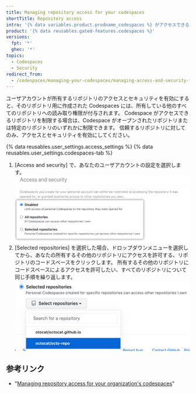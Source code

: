 ```yaml
---
title: Managing repository access for your codespaces
shortTitle: Repository access
intro: '{% data variables.product.prodname_codespaces %} がアクセスできるリポジトリを管理できます。'
product: '{% data reusables.gated-features.codespaces %}'
versions:
  fpt: '*'
  ghec: '*'
topics:
  - Codespaces
  - Security
redirect_from:
  - /codespaces/managing-your-codespaces/managing-access-and-security-for-your-codespaces
---
```


 

ユーザアカウントが所有するリポジトリのアクセスとセキュリティを有効にすると、そのリポジトリ用に作成された Codespaces には、所有している他のすべてのリポジトリへの読み取り権限が付与されます。 Codespace がアクセスできるリポジトリを制限する場合は、Codespace がオープンされたリポジトリまたは特定のリポジトリのいずれかに制限できます。 信頼するリポジトリに対してのみ、アクセスとセキュリティを有効にしてください。

{% data reusables.user_settings.access_settings %}
{% data reusables.user_settings.codespaces-tab %}
1. [Access and security] で、あなたのユーザアカウントの設定を選択します。 ![信頼するリポジトリを管理するラジオボタン](/assets/images/help/settings/codespaces-access-and-security-radio-buttons.png)
1. [Selected repositories] を選択した場合、ドロップダウンメニューを選択してから、あなたの所有するその他のリポジトリにアクセスを許可する、リポジトリのコードスペースをクリックします。 所有するその他のリポジトリにコードスペースによるアクセスを許可したい、すべてのリポジトリについて同じ手順を繰り返します。 ![[Selected repositories]ドロップダウンメニュー](/assets/images/help/settings/codespaces-access-and-security-repository-drop-down.png)

## 参考リンク

- "[Managing repository access for your organization's codespaces](/codespaces/managing-codespaces-for-your-organization/managing-repository-access-for-your-organizations-codespaces)"
